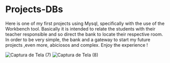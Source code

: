 # Projects-DBs
 Here is one of my first projects using Mysql, specifically with the use of the Workbench tool. Basically it is intended to relate the students with their teacher responsible and so direct the bank to locate their respective room. In order to be very simple, the bank and a gateway to start my future projects ,even more, abiciosos and complex. Enjoy the experience !
 
 ![Captura de Tela (7)](https://user-images.githubusercontent.com/80895578/116014354-4658ae00-a60b-11eb-9160-0620a684848a.png)
 ![Captura de Tela (8)](https://user-images.githubusercontent.com/80895578/116014370-52dd0680-a60b-11eb-8026-928e416b3e22.png)



 
